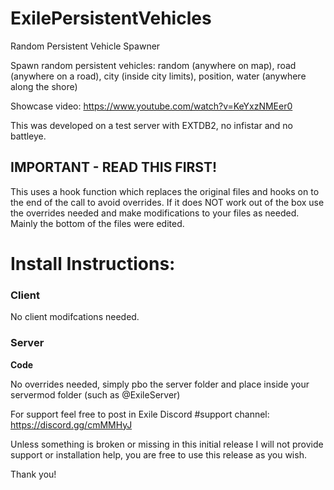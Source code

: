 # ExilePersistentVehicles
Random Persistent Vehicle Spawner

Spawn random persistent vehicles: random (anywhere on map), road (anywhere on a road), city (inside city limits), position, water (anywhere along the shore)

Showcase video: https://www.youtube.com/watch?v=KeYxzNMEer0

This was developed on a test server with EXTDB2, no infistar and no battleye.

## IMPORTANT - READ THIS FIRST!

This uses a hook function which replaces the original files and hooks on to the end of the call to avoid overrides. If it does NOT work out of the box use the overrides needed and make modifications to your files as needed. Mainly the bottom of the files were edited.

# Install Instructions:

### Client
No client modifcations needed.

### Server

**Code**

No overrides needed, simply pbo the server folder and place inside your servermod folder (such as @ExileServer)

For support feel free to post in Exile Discord #support channel: https://discord.gg/cmMMHyJ

Unless something is broken or missing in this initial release I will not provide support or installation help, you are free to use this release as you wish.

Thank you!
